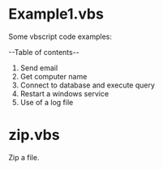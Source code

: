 # Example1.vbs
Some vbscript code examples:

--Table of contents--  
1. Send email  
2. Get computer name  
3. Connect to database and execute query  
4. Restart a windows service   
5. Use of a log file   

# zip.vbs
Zip a file.
